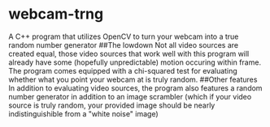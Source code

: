 # webcam-trng
A C++ program that utilizes OpenCV to turn your webcam into a true random number generator
##The lowdown
Not all video sources are created equal, those video sources that work well with this program will already have some (hopefully unpredictable) motion occuring within frame.
The program comes equipped with a chi-squared test for evaluating whether what you point your webcam at is truly random. 
##Other features
In addition to evaluating video sources, the program also features a random number generator in addition to an image scrambler (which if your video source is truly random, your 
provided image should be nearly indistinguishible from a "white noise" image)
